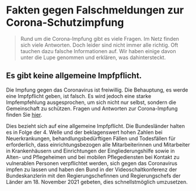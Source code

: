 # Fakten gegen Falschmeldungen zur Corona-Schutzimpfung

> Rund um die Corona-Impfung gibt es viele Fragen. Im Netz finden sich viele Antworten. Doch leider sind nicht immer alle richtig. Oft tauchen dazu falsche Informationen auf. Wir haben einige davon unter die Lupe genommen und erklären, was dahintersteckt.

## Es gibt keine allgemeine Impfpflicht.

Die Impfung gegen das Coronavirus ist freiwillig. Die Behauptung, es werde eine Impfpflicht geben, ist falsch. Es wird jedoch eine starke Impfempfehlung ausgesprochen, um sich nicht nur selbst, sondern die Gemeinschaft zu schützen. Fragen und Antworten zur Corona-Impfung finden Sie [hier](https://web.archive.org/web/https://www.bundesregierung.de/breg-de/themen/corona-informationen-impfung/coronavirus-impfung-faq-1788988).

Dies bezieht sich auf eine allgemeine Impfpflicht. Die Bundesländer halten es in Folge der 4. Welle und der beklagenswert hohen Zahlen bei Neuerkrankungen, behandlungsbedürftigen Fällen und Todesfällen für erforderlich, dass einrichtungsbezogen alle Mitarbeiterinnen und Mitarbeiter in Krankenhäusern und Einrichtungen der Eingliederungshilfe sowie in Alten- und Pflegeheimen und bei mobilen Pflegediensten bei Kontakt zu vulnerablen Personen verpflichtet werden, sich gegen das Coronavirus impfen zu lassen und haben den Bund in der Videoschaltkonferenz der Bundeskanzlerin mit den Regierungschefinnen und Regierungschefs der Länder am 18. November 2021 gebeten, dies schnellstmöglich umzusetzen.
